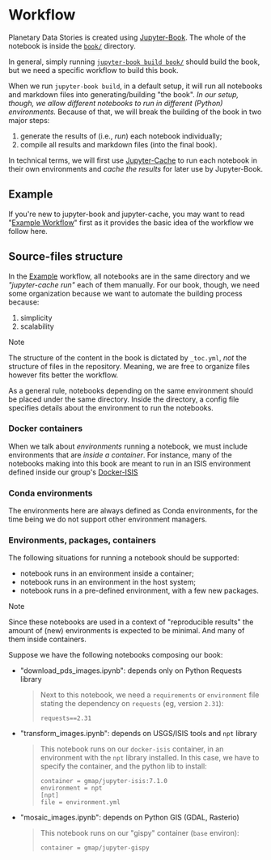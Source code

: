 # Workflow

[Jupyter-Book]: https://jupyter-book.org
[Jupyter-Cache]: https://jupyter-cache.readthedocs.io

Planetary Data Stories is created using [Jupyter-Book][].
The whole of the notebook is inside the [`book/`](../book) directory.

In general, simply running
[`jupyter-book build book/`](https://jupyterbook.org/en/stable/start/build.html)
should build the book, but we need a specific workflow to build this book.

When we run `jupyter-book build`, in a default setup, it will run all notebooks
and markdown files into generating/building "the book".
*In our setup, though, we allow different notebooks to run in different (Python)
environments.*
Because of that, we will break the building of the book in two major steps:

1. generate the results of (i.e., *run*) each notebook individually;
2. compile all results and markdown files (into the final book).

In technical terms, we will first use [Jupyter-Cache][] to run each notebook
in their own environments and *cache the results* for later use by Jupyter-Book.

## Example

If you're new to jupyter-book and jupyter-cache, you may want to read
"[Example Workflow](example_workflow.md)" first
as it provides the basic idea of the workflow we follow here.

## Source-files structure

In the [Example](#example) workflow, all notebooks are in the same directory
and we *"jupyter-cache run"* each of them manually.
For our book, though, we need some organization because we want to automate
the building process because:

1. simplicity
1. scalability

> [!NOTE]
> The structure of the content in the book is dictated by `_toc.yml`,
> *not* the structure of files in the repository. Meaning, we are
> free to organize files however fits better the workflow.

As a general rule, notebooks depending on the same environment
should be placed under the same directory. Inside the directory,
a config file specifies details about the environment to run the
notebooks.

### Docker containers

When we talk about *environments* running a notebook, we must include
environments that are *inside a container*.
For instance, many of the notebooks making into this book are meant to
run in an ISIS environment defined inside our group's
[Docker-ISIS](https://github.com/europlanet-gmap/docker-isis)

### Conda environments

The environments here are always defined as Conda environments, for the
time being we do not support other environment managers.

### Environments, packages, containers

The following situations for running a notebook should be supported:

- notebook runs in an environment inside a container;
- notebook runs in an environment in the host system;
- notebook runs in a pre-defined environment, with a few new packages.

> [!NOTE]
> Since these notebooks are used in a context of "reproducible results"
> the amount of (new) environments is expected to be minimal.
> And many of them inside containers.

Suppose we have the following notebooks composing our book:

- "download_pds_images.ipynb": depends only on Python Requests library
    > Next to this notebook, we need a `requirements` or `environment`
    > file stating the dependency on `requests` (eg, version `2.31`):
    > ```
    > requests==2.31
    > ```

- "transform_images.ipynb": depends on USGS/ISIS tools and `npt` library
    > This notebook runs on our `docker-isis` container, in an environment
    > with the `npt` library installed. In this case, we have to specify
    > the container, and the python lib to install:
    > ```
    > container = gmap/jupyter-isis:7.1.0
    > environment = npt
    > [npt]
    > file = environment.yml
    > ```

- "mosaic_images.ipynb": depends on Python GIS (GDAL, Rasterio)
    > This notebook runs on our "gispy" container (`base` environ):
    > ```
    > container = gmap/jupyter-gispy
    > ```
